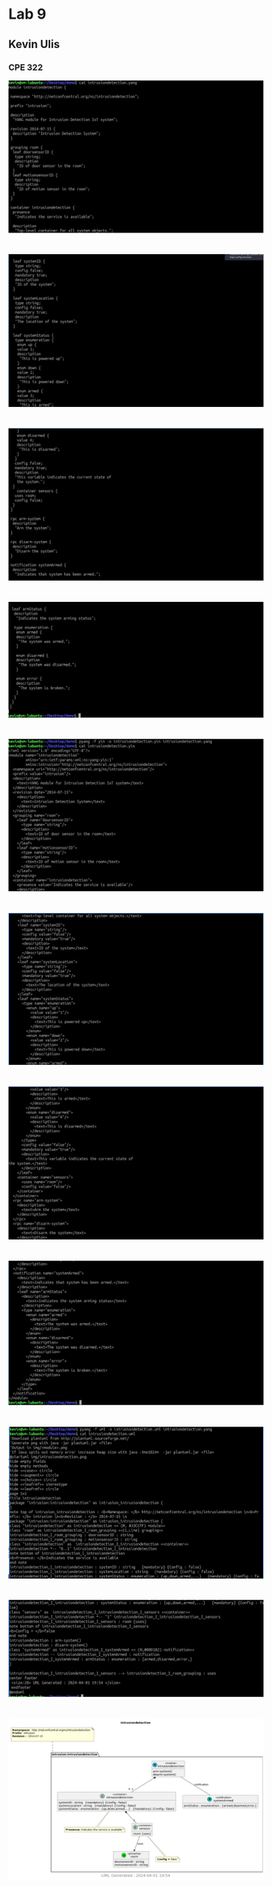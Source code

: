 # Lab 9
## Kevin Ulis
### CPE 322

![alt text](cat1.png)
#
![alt text](cat2.png)
# 
![alt text](cat3.png)
#
![alt text](cat4.png)
#
![alt text](yin1.png)
#
![alt text](yin2.png)
#
![alt text](yin3.png)
#
![alt text](yin4.png)
#
![alt text](uml1.png)
#
![alt text](uml2.png)
#
![alt text](png.png)